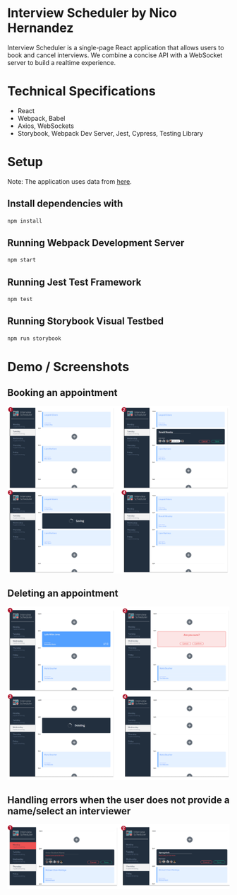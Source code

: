 # Interview Scheduler by Nico Hernandez

Interview Scheduler is a single-page React application that allows users to book and cancel interviews. We combine a concise API with a WebSocket server to build a realtime experience.

# Technical Specifications
- React
- Webpack, Babel
- Axios, WebSockets
- Storybook, Webpack Dev Server, Jest, Cypress, Testing Library

# Setup

Note: The application uses data from [here](https://github.com/lighthouse-labs/scheduler-api).

## Install dependencies with 

```sh
npm install
```

## Running Webpack Development Server

```sh
npm start
```

## Running Jest Test Framework

```sh
npm test
```

## Running Storybook Visual Testbed

```sh
npm run storybook
```

# Demo / Screenshots

## Booking an appointment

![booking](https://github.com/nicohsfu/scheduler/blob/master/docs/booking.png?raw=true)

## Deleting an appointment

![deleting](https://github.com/nicohsfu/scheduler/blob/master/docs/deleting.png?raw=true)

## Handling errors when the user does not provide a name/select an interviewer

![error-handling](https://github.com/nicohsfu/scheduler/blob/master/docs/error-handling.png?raw=true)